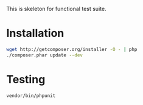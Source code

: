 
This is skeleton for functional test suite.


Installation
============

```bash
wget http://getcomposer.org/installer -O - | php
./composer.phar update --dev
```


Testing
=======

```bash
vendor/bin/phpunit
```

